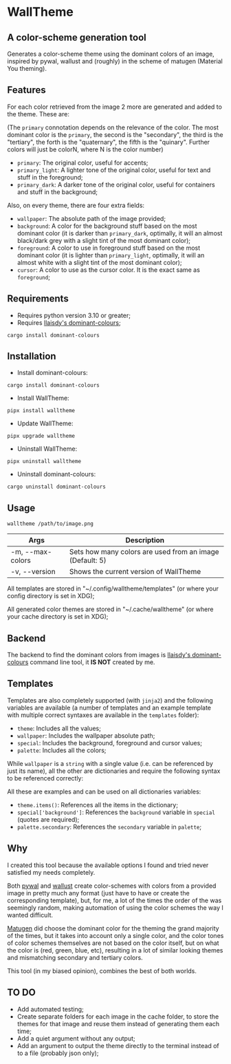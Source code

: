 # WallTheme

## A color-scheme generation tool

Generates a color-scheme theme using the dominant colors of an image, inspired by pywal, wallust and (roughly) in the scheme of matugen (Material You theming).

## Features

 For each color retrieved from the image 2 more are generated and added to the theme. These are:

(The `primary` connotation depends on the relevance of the color. The most dominant color is the `primary`, the second is the "secondary", the third is the "tertiary", the forth is the "quaternary", the fifth is the "quinary". Further colors will just be colorN, where N is the color number)

- `primary`: The original color, useful for accents;
- `primary_light`: A lighter tone of the original color, useful for text and stuff in the foreground;
- `primary_dark`: A darker tone of the original color, useful for containers and stuff in the background;

Also, on every theme, there are four extra fields:

- `wallpaper`: The absolute path of the image provided;
- `background`: A color for the background stuff based on the most dominant color (it is darker than `primary_dark`, optimally, it will an almost black/dark grey with a slight tint of the most dominant color);
- `foreground`: A color to use in foreground stuff based on the most dominant color (it is lighter than `primary_light`, optimally, it will an almost white with a slight tint of the most dominant color);
- `cursor`: A color to use as the cursor color. It is the exact same as `foreground`;

## Requirements

- Requires python version 3.10 or greater;
- Requires [llaisdy's dominant-colours](https://github.com/llaisdy/dominant-colours);

```shell
cargo install dominant-colours
```

## Installation

- Install dominant-colours:

```shell
cargo install dominant-colours
```

- Install WallTheme:

```shell
pipx install walltheme
```

- Update WallTheme:

```shell
pipx upgrade walltheme
```

- Uninstall WallTheme:

```shell
pipx uninstall walltheme
```

- Uninstall dominant-colours:

```shell
cargo uninstall dominant-colours
```

## Usage

```shell
walltheme /path/to/image.png
```

| Args | Description |
| -------- | ----------- |
| -m, --max-colors | Sets how many colors are used from an image (Default: 5) |
| -v, --version     | Shows the current version of WallTheme |

All templates are stored in "~/.config/walltheme/templates" (or where your config directory is set in XDG);

All generated color themes are stored in  "~/.cache/walltheme" (or where your cache directory is set in XDG);

## Backend

The backend to find the dominant colors from images is [llaisdy's dominant-colours](https://github.com/llaisdy/dominant-colours) command line tool, it **IS NOT** created by me.

## Templates

Templates are also completely supported (with `jinja2`) and the following variables are available (a number of templates and an example template with multiple correct syntaxes are available in the `templates` folder):

- `theme`: Includes all the values;
- `wallpaper`: Includes the wallpaper absolute path;
- `special`: Includes the background, foreground and cursor values;
- `palette`: Includes all the colors;

While `wallpaper` is a `string` with a single value (i.e. can be referenced by just its name), all the other are dictionaries and require the following syntax to be referenced correctly:

  All these are examples and can be used on all dictionaries variables:

- `theme.items()`: References all the items in the dictionary;
- `special['background']`: References the `background` variable in `special` (quotes are required);
- `palette.secondary`: References the `secondary` variable in `palette`;

## Why

I created this tool because the available options I found and tried never satisfied my needs completely.

Both [pywal](https://github.com/dylanaraps/pywal) and [wallust](https://codeberg.org/explosion-mental/wallust) create color-schemes with colors from a provided image in pretty much any format (just have to have or create the corresponding template), but, for me, a lot of the times the order of the was seemingly random, making automation of using the color schemes the way I wanted difficult.

[Matugen](https://github.com/InioX/matugen) did choose the dominant color for the theming the grand majority of the times, but it takes into account only a single color, and the color tones of color schemes themselves are not based on the color itself, but on what the color is (red, green, blue, etc), resulting in a lot of similar looking themes and mismatching secondary and tertiary colors.

This tool (in my biased opinion), combines the best of both worlds.

## TO DO

- Add automated testing;
- Create separate folders for each image in the cache folder, to store the themes for that image and reuse them instead of generating them each time;
- Add a quiet argument without any output;
- Add an argument to output the theme directly to the terminal instead of to a file (probably json only);
